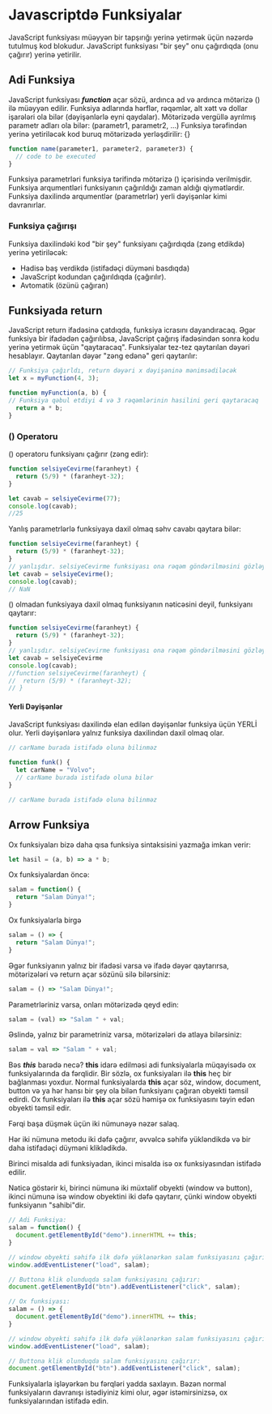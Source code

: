 # Javascriptdə Funksiyalar

JavaScript funksiyası müəyyən bir tapşırığı yerinə yetirmək üçün nəzərdə tutulmuş kod blokudur. JavaScript funksiyası "bir şey" onu çağırdıqda (onu çağırır) yerinə yetirilir.

<h2 id='regular'>Adi Funksiya</h2>

JavaScript funksiyası ***function*** açar sözü, ardınca ad və ardınca mötərizə () ilə müəyyən edilir. Funksiya adlarında hərflər, rəqəmlər, alt xətt və dollar işarələri ola bilər (dəyişənlərlə eyni qaydalar).
Mötərizədə vergüllə ayrılmış parametr adları ola bilər: (parametr1, parametr2, ...)
Funksiya tərəfindən yerinə yetiriləcək kod buruq mötərizədə yerləşdirilir: {}

```js
function name(parameter1, parameter2, parameter3) {
  // code to be executed
}
```

Funksiya parametrləri funksiya tərifində mötərizə () içərisində verilmişdir. Funksiya arqumentləri funksiyanın çağırıldığı zaman aldığı qiymətlərdir. Funksiya daxilində arqumentlər (parametrlər) yerli dəyişənlər kimi davranırlar.

### Funksiya çağırışı

Funksiya daxilindəki kod "bir şey" funksiyanı çağırdıqda (zəng etdikdə) yerinə yetiriləcək:

- Hadisə baş verdikdə (istifadəçi düyməni basdıqda)
- JavaScript kodundan çağırıldıqda (çağırılır).
- Avtomatik (özünü çağıran)

## Funksiyada return

JavaScript return ifadəsinə çatdıqda, funksiya icrasını dayandıracaq. Əgər funksiya bir ifadədən çağırılıbsa, JavaScript çağırış ifadəsindən sonra kodu yerinə yetirmək üçün "qaytaracaq". Funksiyalar tez-tez qaytarılan dəyəri hesablayır. Qaytarılan dəyər "zəng edənə" geri qaytarılır:

```js
// Funksiya çağırldı, return dəyəri x dəyişəninə mənimsədiləcək
let x = myFunction(4, 3);

function myFunction(a, b) {
// Funksiya qəbul etdiyi 4 və 3 rəqəmlərinin hasilini geri qaytaracaq
  return a * b;
}
```

### () Operatoru

() operatoru funksiyanı çağırır (zəng edir):

```js
function selsiyeCevirme(faranheyt) {
  return (5/9) * (faranheyt-32);
}

let cavab = selsiyeCevirme(77);
console.log(cavab);
//25
```

Yanlış parametrlərlə funksiyaya daxil olmaq səhv cavabı qaytara bilər:

```js
function selsiyeCevirme(faranheyt) {
  return (5/9) * (faranheyt-32);
}
// yanlışdır. selsiyeCevirme funksiyası ona rəqəm göndərilməsini gözləyir
let cavab = selsiyeCevirme();
console.log(cavab);
// NaN
```

() olmadan funksiyaya daxil olmaq funksiyanın nəticəsini deyil, funksiyanı qaytarır:

```js
function selsiyeCevirme(faranheyt) {
  return (5/9) * (faranheyt-32);
}
// yanlışdır. selsiyeCevirme funksiyası ona rəqəm göndərilməsini gözləyir
let cavab = selsiyeCevirme
console.log(cavab);
//function selsiyeCevirme(faranheyt) {
//  return (5/9) * (faranheyt-32);
// }
```

#### Yerli Dəyişənlər

JavaScript funksiyası daxilində elan edilən dəyişənlər funksiya üçün YERLİ olur. Yerli dəyişənlərə yalnız funksiya daxilindən daxil olmaq olar.

```js
// carName burada istifadə oluna bilinməz

function funk() {
  let carName = "Volvo";
  // carName burada istifadə oluna bilər
}

// carName burada istifadə oluna bilinməz
```

<h2 id='arrow'>Arrow Funksiya</h2>

Ox funksiyaları bizə daha qısa funksiya sintaksisini yazmağa imkan verir:

```js
let hasil = (a, b) => a * b;
```

Ox funksiyalardan öncə:

```js
salam = function() {
  return "Salam Dünya!";
}
```

Ox funksiyalarla birgə

```js
salam = () => {
  return "Salam Dünya!";
}
```

Əgər funksiyanın yalnız bir ifadəsi varsa və ifadə dəyər qaytarırsa, mötərizələri və return açar sözünü silə bilərsiniz:

```js
salam = () => "Salam Dünya!";
```

Parametrləriniz varsa, onları mötərizədə qeyd edin:

```js
salam = (val) => "Salam " + val;
```

Əslində, yalnız bir parametriniz varsa, mötərizələri də atlaya bilərsiniz:

```js
salam = val => "Salam " + val;
```

Bəs ***this*** barədə necə?
**this** idarə edilməsi adi funksiyalarla müqayisədə ox funksiyalarında da fərqlidir. Bir sözlə, ox funksiyaları ilə **this** heç bir bağlanması yoxdur. Normal funksiyalarda **this** açar söz, window, document, button və ya hər hansı bir şey ola bilən funksiyanı çağıran obyekti təmsil edirdi. Ox funksiyaları ilə **this** açar sözü həmişə ox funksiyasını təyin edən obyekti təmsil edir.

Fərqi başa düşmək üçün iki nümunəyə nəzər salaq.

Hər iki nümunə metodu iki dəfə çağırır, əvvəlcə səhifə yükləndikdə və bir daha istifadəçi düyməni kliklədikdə.

Birinci misalda adi funksiyadan, ikinci misalda isə ox funksiyasından istifadə edilir.

Nəticə göstərir ki, birinci nümunə iki müxtəlif obyekti (window və button), ikinci nümunə isə window obyektini iki dəfə qaytarır, çünki window obyekti funksiyanın "sahibi"dir.

```js
// Adi Funksiya:
salam = function() {
  document.getElementById("demo").innerHTML += this;
}

// window obyekti səhifə ilk dəfə yüklənərkən salam funksiyasını çağırır:
window.addEventListener("load", salam);

// Buttona klik olunduqda salam funksiyasını çağırır:
document.getElementById("btn").addEventListener("click", salam);
```

```js
// Ox funksiyası:
salam = () => {
  document.getElementById("demo").innerHTML += this;
}

// window obyekti səhifə ilk dəfə yüklənərkən salam funksiyasını çağırır:
window.addEventListener("load", salam);

// Buttona klik olunduqda salam funksiyasını çağırır:
document.getElementById("btn").addEventListener("click", salam);
```

Funksiyalarla işləyərkən bu fərqləri yadda saxlayın. Bəzən normal funksiyaların davranışı istədiyiniz kimi olur, əgər istəmirsinizsə, ox funksiyalarından istifadə edin.
